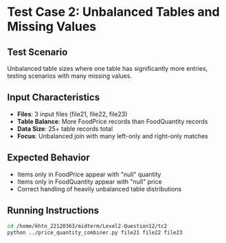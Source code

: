 # Test Case 2: Unbalanced Tables and Missing Values

## Test Scenario
Unbalanced table sizes where one table has significantly more entries, testing scenarios with many missing values.

## Input Characteristics
- **Files**: 3 input files (file21, file22, file23)
- **Table Balance**: More FoodPrice records than FoodQuantity records
- **Data Size**: 25+ table records total
- **Focus**: Unbalanced join with many left-only and right-only matches

## Expected Behavior
- Items only in FoodPrice appear with "null" quantity
- Items only in FoodQuantity appear with "null" price
- Correct handling of heavily unbalanced table distributions

## Running Instructions
```bash
cd /home/khtn_22120363/midterm/Level2-Question12/tc2
python ../price_quantity_combiner.py file21 file22 file23
```
